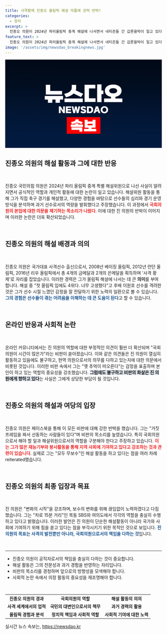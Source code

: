```yaml
---
title: 사격황제 진종오 올림픽 해설 악플에 강력 반박!
categories:
  - 정치
excerpt: >
  진종오 의원이 2024년 파리올림픽 중계 해설에 나서면서 네티즌들 간 갑론을박이 일고 있다. 일부는 현역 의원의 해설 활동에 의문을 제기했지만, 그는 모두 무보수라고 반박하며 국회에서의 열정을 강조했다.
feature_text: >
  진종오 의원이 2024년 파리올림픽 중계 해설에 나서면서 네티즌들 간 갑론을박이 일고 있다. 일부는 현역 의원의 해설 활동에 의문을 제기했지만, 그는 모두 무보수라고 반박하며 국회에서의 열정을 강조했다.
image: '/assets/img/newsdao_breakingnews.jpg'
---
```


<p><img src="/assets/img/newsdao_breakingnews.jpg" alt="implanttips 속보" /></p>

<h2 data-ke-size="size26">진종오 의원의 해설 활동과 그에 대한 반응</h2>

<p data-ke-size="size16">&nbsp;</p>

<p>진종오 국민의힘 의원은 2024년 파리 올림픽 중계 특별 해설위원으로 나선 사실이 알려지면서 공식적인 역할과 개인적 활동에 대한 논란이 일고 있습니다. 해설위원 활동을 통해 그가 직접 축구 경기를 해설했고, 다양한 경험을 바탕으로 선수들의 심리와 경기 운영 방식을 분석하며 과거 선수로서의 역량을 발휘했다고 주장했습니다. 이 과정에서 <b><span style="color: #ee2323;">국회의원의 본업에 대한 의문을 제기하는 목소리가 나왔다</span></b>. 이에 대한 진 의원의 반박이 이어지며 이러한 논란은 더욱 확산되었습니다.</p>

<p data-ke-size="size16">&nbsp;</p>

<h2 data-ke-size="size26">진종오 의원의 해설 배경과 의의</h2>

<p data-ke-size="size16">&nbsp;</p>

<p>진종오 의원은 국가대표 사격선수 출신으로서, 2008년 베이징 올림픽, 2012년 런던 올림픽, 2016년 리우 올림픽에서 총 4개의 금메달과 2개의 은메달을 획득하며 '사격 황제'로 자리를 잡았습니다. 이러한 경력은 그가 올림픽 해설에 나서는 데 큰 <strong>의미</strong>를 부여합니다. 해설 중 "첫 올림픽 임에도 4위다. 너무 고생했다"고 후배 이원호 선수를 격려한 것은 그가 선수 시절 느꼈던 감정을 잘 전달하기 위한 노력의 일환으로 볼 수 있습니다. <b><span style="color: #1a5490;">그의 경험은 선수들이 겪는 어려움을 이해하는 데 큰 도움이 된다</span></b>고 할 수 있습니다.</p>

<p data-ke-size="size16">&nbsp;</p>

<h2 data-ke-size="size26">온라인 반응과 사회적 논란</h2>

<p data-ke-size="size16">&nbsp;</p>

<p>온라인 커뮤니티에서는 진 의원의 역할에 대한 부정적인 의견이 훨씬 더 확산되며 "국회의원이 시간이 많은가"라는 비판이 쏟아졌습니다. 이와 같은 의견들은 진 의원이 열심히 활동하고 있음에도 불구하고, 현역 의원으로서의 의무를 다하고 있는지에 대한 의문에서 비롯된 것입니다. 이러한 비판 속에서 그는 "옛 추억이 떠오른다"는 감정을 표출하며 본인이 하고 있는 역할의 중요성을 강조했습니다. <b><span style="background-color: #21538527;">그럼에도 불구하고 비판의 화살은 진 의원에게 향하고 있다</span></b>는 사실은 그에게 상당한 부담이 될 것입니다.</p>

<p data-ke-size="size16">&nbsp;</p>

<h2 data-ke-size="size26">진종오 의원의 해설과 여당의 입장</h2>

<p data-ke-size="size16">&nbsp;</p>

<p>진종오 의원은 페이스북을 통해 이 모든 비판에 대해 강한 반박을 했습니다. 그는 "거짓 프레임을 짜서 선동하는 사람들이 있다"며 비판의 목소리를 높였습니다. 특히 국회의원으로서 해야 할 일과 해설위원으로서의 역할을 구분해야 한다고 주장하고 있습니다. <b><span style="color: #ee2323;">이는 그가 많은 재능기부와 봉사활동을 통해 지역 사회에 기여하고 있다고 강조하는 것과 관련이 있습니다</span></b>. 실제로 그는 "모두 무보수"인 해설 활동을 하고 있다는 점을 여러 차례 reiterated했습니다.</p>

<p data-ke-size="size16">&nbsp;</p>

<h2 data-ke-size="size26">진종오 의원의 최종 입장과 목표</h2>

<p data-ke-size="size16">&nbsp;</p>

<p>진 의원은 "변화의 시작"을 강조하며, 보수의 변화를 위해 끊임없이 노력하겠다고 다짐했습니다. 그는 "차로 15분 거리"인 목동 SBS와 여의도에서 각각의 역할을 충실히 수행하고 있다고 밝혔습니다. 이러한 발언은 진 의원이 단순한 해설활동이 아니라 국가와 사회에 기여하기 위해 힘을 쏟고 있다는 점을 부각시키기 위한 목적인 것으로 보입니다. <b><span style="color: #1a5490;">진 의원의 목표는 사격의 발전뿐만 아니라, 국회의원으로서의 책임을 다하는 것</span></b>입니다.</p>

<p data-ke-size="size16">&nbsp;</p>

<hr>

<ul>
<li>진종오 의원이 공직자로서의 책임을 충실히 다하는 것이 중요합니다.</li>
<li>해설 활동은 그의 전문성과 과거 경험을 반영하는 자리입니다.</li>
<li>비판의 목소리를 경청하며 앞으로의 방향성을 모색해야 합니다.</li>
<li>사회적 논란 속에서 의정 활동의 중요성을 재조명해야 합니다.</li>
</ul>

<p data-ke-size="size16">&nbsp;</p>

<table style="width: 100%; border-collapse: collapse;">
<tr>
<td style="text-align: center; height: 17px;"><b>진종오 의원의 경과</b></td>
<td style="text-align: center; height: 17px;"><b>국회의원의 역할</b></td>
<td style="text-align: center; height: 17px;"><b>해설 활동의 의의</b></td>
</tr>
<tr>
<td style="text-align: center; height: 17px;"><b>사격 세계에서의 업적</b></td>
<td style="text-align: center; height: 17px;"><b>국민의 대변인으로서의 책무</b></td>
<td style="text-align: center; height: 17px;"><b>과거 경력의 활용</b></td>
</tr>
<tr>
<td style="text-align: center; height: 17px;"><b>올림픽 경험과 분석</b></td>
<td style="text-align: center; height: 17px;"><b>정치적 책임과 사회적 역할</b></td>
<td style="text-align: center; height: 17px;"><b>사회적 기여에 대한 노력</b></td>
</tr>
</table>
실시간 뉴스 속보는, <a href="https://newsdao.kr" rel="dofollow">https://newsdao.kr</a>


